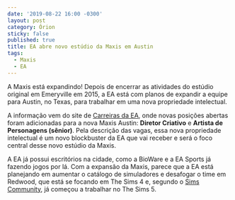 ```yaml
---
date: '2019-08-22 16:00 -0300'
layout: post
category: Órion
sticky: false
published: true
title: EA abre novo estúdio da Maxis em Austin
tags:
  - Maxis
  - EA
---
```

A Maxis está expandindo! Depois de encerrar as atividades do estúdio original em Emeryville em 2015, a EA está com planos de expandir a equipe para Austin, no Texas, para trabalhar em uma nova propriedade intelectual.

A informação vem do site de [Carreiras da EA](https://www.ea.com/studios/maxis/careers), onde novas posições abertas foram adicionadas para a nova Maxis Austin: **Diretor Criativo** e **Artista de Personagens (sênior)**. Pela descrição das vagas, essa nova propriedade intelectual é um novo blockbuster da EA que vai receber e será o foco central desse novo estúdio da Maxis.

A EA já possui escritórios na cidade, como a BioWare e a EA Sports já fazendo jogos por lá. Com a expansão da Maxis, parece que a EA está planejando em aumentar o catálogo de simuladores e desafogar o time em Redwood, que está se focando em The Sims 4 e, segundo o [Sims Community](https://simscommunity.info/2019/04/30/more-clues-are-adding-up-that-the-sims-5-is-currently-being-developed/), já começou a trabalhar no The Sims 5.
